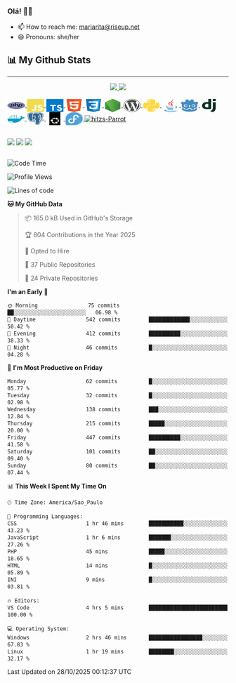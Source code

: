 <!--
**mariaritacasagrande/mariaritacasagrande** is a ✨ _special_ ✨ repository because its `README.md` (this file) appears on your GitHub profile.

Here are some ideas to get you started:

- 🔭 I’m currently working on ...
- 🌱 I’m currently learning ...
- 👯 I’m looking to collaborate on ...
- 🤔 I’m looking for help with ...
- 💬 Ask me about ...
- 📫 How to reach me: ...
- 😄 Pronouns: ...
- ⚡ Fun fact: ...
-->


### Olá! 👋🏾


- 📫 How to reach me: mariarita@riseup.net
- 😄 Pronouns: she/her


## 📊 My Github Stats
---

<div align="center">
  <a href="https://github.com/mariaritacasagrande">
  <img height="160em" src="https://github-readme-stats.vercel.app/api?username=mariaritacasagrande&show_icons=true&theme=merko&count_private=true"/>
  <img height="160em" src="https://github-readme-stats.vercel.app/api/top-langs/?username=mariaritacasagrande&layout=compact&langs_count=8&theme=merko"/>
</div>
  
<div style="display: inline_block"><br>
   <img align="center" alt="hitzs-php" height="30" width="40" src="https://raw.githubusercontent.com/devicons/devicon/master/icons/php/php-original.svg">
  <img align="center" alt="hitzs-Js" height="30" width="40" src="https://raw.githubusercontent.com/devicons/devicon/master/icons/javascript/javascript-plain.svg">
   <img align="center" alt="hitzs-Js" height="30" width="40" src="https://raw.githubusercontent.com/devicons/devicon/master/icons/typescript/typescript-plain.svg">
  <img align="center" alt="hitzs-HTML" height="30" width="40" src="https://raw.githubusercontent.com/devicons/devicon/master/icons/html5/html5-original.svg">
  <img align="center" alt="hitzs-CSS" height="30" width="40" src="https://raw.githubusercontent.com/devicons/devicon/master/icons/css3/css3-original.svg">
   <img align="center" alt="hitzs-Js" height="30" width="40" src="https://raw.githubusercontent.com/devicons/devicon/master/icons/nodejs/nodejs-original.svg">
  <img align="center" alt="hitzs-Java" height="30" width="40" src="https://raw.githubusercontent.com/devicons/devicon/master/icons/wordpress/wordpress-plain.svg">
  <img align="center" alt="hitzs-php" height="30" width="40" src="https://raw.githubusercontent.com/devicons/devicon/master/icons/python/python-plain.svg">
   <img align="center" alt="hitzs-PHP" height="30" width="40" src="https://raw.githubusercontent.com/devicons/devicon/master/icons/java/java-original.svg">
  <img align="center" alt="hitzs-godot" height="30" width="40" src="https://raw.githubusercontent.com/devicons/devicon/master/icons/godot/godot-plain.svg">
   <img align="center" alt="hitzs-PHP" height="30" width="40" src="https://raw.githubusercontent.com/devicons/devicon/master/icons/django/django-plain.svg">
  <img align="center" alt="hitzs-docker" height="30" width="40" src="https://raw.githubusercontent.com/devicons/devicon/master/icons/docker/docker-plain.svg">
  <img align="center" alt="hitzs-postgrees" height="30" width="40" src="https://raw.githubusercontent.com/devicons/devicon/master/icons/postgresql/postgresql-plain.svg">
  <img align="center" alt="hitzs-fubuntu" height="30" width="40" src="https://raw.githubusercontent.com/devicons/devicon/master/icons/ubuntu/ubuntu-plain.svg">
  <img align="center" alt="hitzs-fedora" height="30" width="40" src="https://raw.githubusercontent.com/devicons/devicon/master/icons/fedora/fedora-plain.svg">
  <img align="center" alt="hitzs-Parrot" height="30" width="40" src="https://gitlab.com/parrotsec/project/graphics/-/raw/master/logo/parrotsec-logo.png">
 </div>
  
  ##

  <div>
    <a href="https://www.linkedin.com/in/mariaritacasagrande" target="_blank"><img src="https://img.shields.io/badge/-LinkedIn-%230077B5?style=for-the-badge&logo=linkedin&logoColor=white" target="_blank"></a>
    <a href = "mailto:mariarita@riseup.net"><img src="https://img.shields.io/badge/-Gmail-%23333?style=for-the-badge&logo=gmail&logoColor=white" target="_blank"></a>
 <!--   <a href="https://www.instagram.com/hitzs____/" target="_blank"><img src="https://img.shields.io/badge/-Instagram-%23E4405F?style=for-the-badge&logo=instagram&logoColor=white" target="_blank"></a> -->
 	  <a href="https://steamcommunity.com/id/gamermae" target="_blank"><img src="https://img.shields.io/badge/Steam-000000?style=for-the-badge&logo=steam&logoColor=white" target="_blank"></a>          
  </div>
  
  ##

<!--START_SECTION:waka-->
![Code Time](http://img.shields.io/badge/Code%20Time-85%20hrs%2038%20mins-blue)

![Profile Views](http://img.shields.io/badge/Profile%20Views-0-blue)

![Lines of code](https://img.shields.io/badge/From%20Hello%20World%20I%27ve%20Written-3.7%20million%20lines%20of%20code-blue)

**🐱 My GitHub Data** 

> 📦 165.0 kB Used in GitHub's Storage 
 > 
> 🏆 804 Contributions in the Year 2025
 > 
> 💼 Opted to Hire
 > 
> 📜 37 Public Repositories 
 > 
> 🔑 24 Private Repositories 
 > 
**I'm an Early 🐤** 

```text
🌞 Morning                75 commits          ██░░░░░░░░░░░░░░░░░░░░░░░   06.98 % 
🌆 Daytime                542 commits         █████████████░░░░░░░░░░░░   50.42 % 
🌃 Evening                412 commits         ██████████░░░░░░░░░░░░░░░   38.33 % 
🌙 Night                  46 commits          █░░░░░░░░░░░░░░░░░░░░░░░░   04.28 % 
```
📅 **I'm Most Productive on Friday** 

```text
Monday                   62 commits          █░░░░░░░░░░░░░░░░░░░░░░░░   05.77 % 
Tuesday                  32 commits          █░░░░░░░░░░░░░░░░░░░░░░░░   02.98 % 
Wednesday                138 commits         ███░░░░░░░░░░░░░░░░░░░░░░   12.84 % 
Thursday                 215 commits         █████░░░░░░░░░░░░░░░░░░░░   20.00 % 
Friday                   447 commits         ██████████░░░░░░░░░░░░░░░   41.58 % 
Saturday                 101 commits         ██░░░░░░░░░░░░░░░░░░░░░░░   09.40 % 
Sunday                   80 commits          ██░░░░░░░░░░░░░░░░░░░░░░░   07.44 % 
```


📊 **This Week I Spent My Time On** 

```text
🕑︎ Time Zone: America/Sao_Paulo

💬 Programming Languages: 
CSS                      1 hr 46 mins        ███████████░░░░░░░░░░░░░░   43.23 % 
JavaScript               1 hr 6 mins         ███████░░░░░░░░░░░░░░░░░░   27.26 % 
PHP                      45 mins             █████░░░░░░░░░░░░░░░░░░░░   18.65 % 
HTML                     14 mins             █░░░░░░░░░░░░░░░░░░░░░░░░   05.89 % 
INI                      9 mins              █░░░░░░░░░░░░░░░░░░░░░░░░   03.81 % 

🔥 Editors: 
VS Code                  4 hrs 5 mins        █████████████████████████   100.00 % 

💻 Operating System: 
Windows                  2 hrs 46 mins       █████████████████░░░░░░░░   67.83 % 
Linux                    1 hr 19 mins        ████████░░░░░░░░░░░░░░░░░   32.17 % 
```


 Last Updated on 28/10/2025 00:12:37 UTC
<!--END_SECTION:waka-->
  
 <!--  <picture>
  <source media="(prefers-color-scheme: dark)" srcset="https://raw.githubusercontent.com/mariaritacasagrande/mariaritacasagrande/output/github-contribution-grid-snake-dark.svg">
  <source media="(prefers-color-scheme: dark)" srcset="https://raw.githubusercontent.com/mariaritacasagrande/mariaritacasagrande/output/github-contribution-grid-snake.svg">
  <img alt="github contribution grid snake animation" src="https://raw.githubusercontent.com/mariaritacasagrande/mariaritacasagrande/output/github-contribution-grid-snake.svg">
</picture> -->





